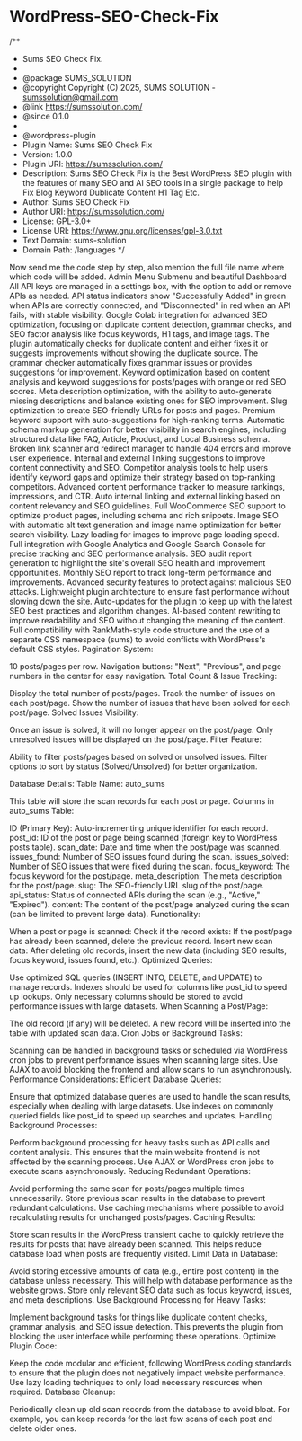 # WordPress-SEO-Check-Fix
 
/**
 * Sums SEO Check Fix.
 *
 * @package      SUMS_SOLUTION
 * @copyright    Copyright (C) 2025, SUMS SOLUTION - sumssolution@gmail.com
 * @link         https://sumssolution.com/
 * @since        0.1.0
 *
 * @wordpress-plugin
 * Plugin Name:       Sums SEO Check Fix
 * Version:           1.0.0
 * Plugin URI:        https://sumssolution.com/
 * Description:       Sums SEO Check Fix is the Best WordPress SEO plugin with the features of many SEO and AI SEO tools in a single package to help Fix Blog Keyword Dublicate Content H1 Tag Etc.
 * Author:            Sums SEO Check Fix
 * Author URI:        https://sumssolution.com/
 * License:           GPL-3.0+
 * License URI:       https://www.gnu.org/licenses/gpl-3.0.txt
 * Text Domain:       sums-solution
 * Domain Path:       /languages
 */

Now send me the code step by step, also mention the full file name where which code will be added.
Admin Menu Submenu and beautiful Dashboard
All API keys are managed in a settings box, with the option to add or remove APIs as needed.
API status indicators show "Successfully Added" in green when APIs are correctly connected, and "Disconnected" in red when an API fails, with stable visibility.
Google Colab integration for advanced SEO optimization, focusing on duplicate content detection, grammar checks, and SEO factor analysis like focus keywords, H1 tags, and image tags.
The plugin automatically checks for duplicate content and either fixes it or suggests improvements without showing the duplicate source.
The grammar checker automatically fixes grammar issues or provides suggestions for improvement.
Keyword optimization based on content analysis and keyword suggestions for posts/pages with orange or red SEO scores.
Meta description optimization, with the ability to auto-generate missing descriptions and balance existing ones for SEO improvement.
Slug optimization to create SEO-friendly URLs for posts and pages.
Premium keyword support with auto-suggestions for high-ranking terms.
Automatic schema markup generation for better visibility in search engines, including structured data like FAQ, Article, Product, and Local Business schema.
Broken link scanner and redirect manager to handle 404 errors and improve user experience.
Internal and external linking suggestions to improve content connectivity and SEO.
Competitor analysis tools to help users identify keyword gaps and optimize their strategy based on top-ranking competitors.
Advanced content performance tracker to measure rankings, impressions, and CTR.
Auto internal linking and external linking based on content relevancy and SEO guidelines.
Full WooCommerce SEO support to optimize product pages, including schema and rich snippets.
Image SEO with automatic alt text generation and image name optimization for better search visibility.
Lazy loading for images to improve page loading speed.
Full integration with Google Analytics and Google Search Console for precise tracking and SEO performance analysis.
SEO audit report generation to highlight the site's overall SEO health and improvement opportunities.
Monthly SEO report to track long-term performance and improvements.
Advanced security features to protect against malicious SEO attacks.
Lightweight plugin architecture to ensure fast performance without slowing down the site.
Auto-updates for the plugin to keep up with the latest SEO best practices and algorithm changes.
AI-based content rewriting to improve readability and SEO without changing the meaning of the content.
Full compatibility with RankMath-style code structure and the use of a separate CSS namespace (sums) to avoid conflicts with WordPress's default CSS styles.
Pagination System:

10 posts/pages per row.
Navigation buttons: "Next", "Previous", and page numbers in the center for easy navigation.
Total Count & Issue Tracking:

Display the total number of posts/pages.
Track the number of issues on each post/page.
Show the number of issues that have been solved for each post/page.
Solved Issues Visibility:

Once an issue is solved, it will no longer appear on the post/page.
Only unresolved issues will be displayed on the post/page.
Filter Feature:

Ability to filter posts/pages based on solved or unsolved issues.
Filter options to sort by status (Solved/Unsolved) for better organization.

Database Details:
Table Name: auto_sums

This table will store the scan records for each post or page.
Columns in auto_sums Table:

ID (Primary Key): Auto-incrementing unique identifier for each record.
post_id: ID of the post or page being scanned (foreign key to WordPress posts table).
scan_date: Date and time when the post/page was scanned.
issues_found: Number of SEO issues found during the scan.
issues_solved: Number of SEO issues that were fixed during the scan.
focus_keyword: The focus keyword for the post/page.
meta_description: The meta description for the post/page.
slug: The SEO-friendly URL slug of the post/page.
api_status: Status of connected APIs during the scan (e.g., "Active," "Expired").
content: The content of the post/page analyzed during the scan (can be limited to prevent large data).
Functionality:

When a post or page is scanned:
Check if the record exists: If the post/page has already been scanned, delete the previous record.
Insert new scan data: After deleting old records, insert the new data (including SEO results, focus keyword, issues found, etc.).
Optimized Queries:

Use optimized SQL queries (INSERT INTO, DELETE, and UPDATE) to manage records.
Indexes should be used for columns like post_id to speed up lookups.
Only necessary columns should be stored to avoid performance issues with large datasets.
When Scanning a Post/Page:

The old record (if any) will be deleted.
A new record will be inserted into the table with updated scan data.
Cron Jobs or Background Tasks:

Scanning can be handled in background tasks or scheduled via WordPress cron jobs to prevent performance issues when scanning large sites.
Use AJAX to avoid blocking the frontend and allow scans to run asynchronously.
Performance Considerations:
Efficient Database Queries:

Ensure that optimized database queries are used to handle the scan results, especially when dealing with large datasets.
Use indexes on commonly queried fields like post_id to speed up searches and updates.
Handling Background Processes:

Perform background processing for heavy tasks such as API calls and content analysis. This ensures that the main website frontend is not affected by the scanning process.
Use AJAX or WordPress cron jobs to execute scans asynchronously.
Reducing Redundant Operations:

Avoid performing the same scan for posts/pages multiple times unnecessarily. Store previous scan results in the database to prevent redundant calculations.
Use caching mechanisms where possible to avoid recalculating results for unchanged posts/pages.
Caching Results:

Store scan results in the WordPress transient cache to quickly retrieve the results for posts that have already been scanned.
This helps reduce database load when posts are frequently visited.
Limit Data in Database:

Avoid storing excessive amounts of data (e.g., entire post content) in the database unless necessary. This will help with database performance as the website grows.
Store only relevant SEO data such as focus keyword, issues, and meta descriptions.
Use Background Processing for Heavy Tasks:

Implement background tasks for things like duplicate content checks, grammar analysis, and SEO issue detection. This prevents the plugin from blocking the user interface while performing these operations.
Optimize Plugin Code:

Keep the code modular and efficient, following WordPress coding standards to ensure that the plugin does not negatively impact website performance.
Use lazy loading techniques to only load necessary resources when required.
Database Cleanup:

Periodically clean up old scan records from the database to avoid bloat. For example, you can keep records for the last few scans of each post and delete older ones.